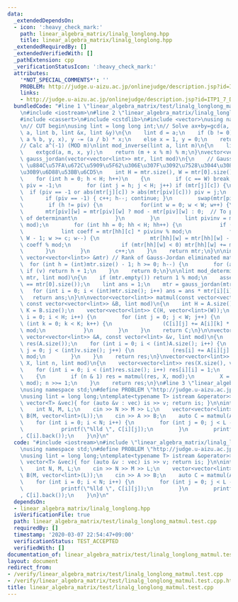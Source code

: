 ```yaml
---
data:
  _extendedDependsOn:
  - icon: ':heavy_check_mark:'
    path: linear_algebra_matrix/linalg_longlong.hpp
    title: linear_algebra_matrix/linalg_longlong.hpp
  _extendedRequiredBy: []
  _extendedVerifiedWith: []
  _pathExtension: cpp
  _verificationStatusIcon: ':heavy_check_mark:'
  attributes:
    '*NOT_SPECIAL_COMMENTS*': ''
    PROBLEM: http://judge.u-aizu.ac.jp/onlinejudge/description.jsp?id=ITP1_7_D
    links:
    - http://judge.u-aizu.ac.jp/onlinejudge/description.jsp?id=ITP1_7_D
  bundledCode: "#line 1 \"linear_algebra_matrix/test/linalg_longlong_matmul.test.cpp\"\
    \n#include <iostream>\n#line 2 \"linear_algebra_matrix/linalg_longlong.hpp\"\n\
    #include <cassert>\n#include <cstdlib>\n#include <vector>\nusing namespace std;\n\
    \n// CUT begin\nusing lint = long long int;\n// Solve ax+by=gcd(a, b)\nlint extgcd(lint\
    \ a, lint b, lint &x, lint &y)\n{\n    lint d = a;\n    if (b != 0) d = extgcd(b,\
    \ a % b, y, x), y -= (a / b) * x;\n    else x = 1, y = 0;\n    return d;\n}\n\
    // Calc a^(-1) (MOD m)\nlint mod_inverse(lint a, lint m)\n{\n    lint x, y;\n\
    \    extgcd(a, m, x, y);\n    return (m + x % m) % m;\n}\nvector<vector<lint>>\
    \ gauss_jordan(vector<vector<lint>> mtr, lint mod)\n{\n    // Gauss-Jordan elimination\
    \ \u884C\u57FA\u672C\u5909\u5F62\u306E\u307F\u3092\u7528\u3044\u308B\u30AC\u30A6\
    \u30B9\u6D88\u53BB\u6CD5\n    int H = mtr.size(), W = mtr[0].size(), c = 0;\n\
    \    for (int h = 0; h < H; h++)\n    {\n        if (c == W) break;\n        int\
    \ piv = -1;\n        for (int j = h; j < H; j++) if (mtr[j][c]) {\n          \
    \  if (piv == -1 or abs(mtr[j][c]) > abs(mtr[piv][c])) piv = j;\n        }\n \
    \       if (piv == -1) { c++; h--; continue; }\n        swap(mtr[piv], mtr[h]);\n\
    \        if (h != piv) {\n            for(int w = 0; w < W; w++) {\n         \
    \       mtr[piv][w] = mtr[piv][w] ? mod - mtr[piv][w] : 0;  // To preserve sign\
    \ of determinant\n            }\n        }\n        lint pivinv = mod_inverse(mtr[h][c],\
    \ mod);\n        for (int hh = 0; hh < H; hh++) {\n            if (hh == h) continue;\n\
    \            lint coeff = mtr[hh][c] * pivinv % mod;\n            for (int w =\
    \ W - 1; w >= c; w--) {\n                mtr[hh][w] = mtr[hh][w] - mtr[h][w] *\
    \ coeff % mod;\n                if (mtr[hh][w] < 0) mtr[hh][w] += mod;\n     \
    \       }\n        }\n        c++;\n    }\n    return mtr;\n}\n\nint rank_gauss_jordan(const\
    \ vector<vector<lint>> &mtr) // Rank of Gauss-Jordan eliminated matrix\n{\n  \
    \  for (int h = (int)mtr.size() - 1; h >= 0; h--) {\n        for (auto v : mtr[h])\
    \ if (v) return h + 1;\n    }\n    return 0;\n}\n\nlint mod_determinant(vector<vector<lint>>\
    \ mtr, lint mod)\n{\n    if (mtr.empty()) return 1 % mod;\n    assert(mtr.size()\
    \ == mtr[0].size());\n    lint ans = 1;\n    mtr = gauss_jordan(mtr, mod);\n \
    \   for (int i = 0; i < (int)mtr.size(); i++) ans = ans * mtr[i][i] % mod;\n \
    \   return ans;\n}\n\nvector<vector<lint>> matmul(const vector<vector<lint>> &A,\
    \ const vector<vector<lint>> &B, lint mod)\n{\n    int H = A.size(), W = B[0].size(),\
    \ K = B.size();\n    vector<vector<lint>> C(H, vector<lint>(W));\n    for (int\
    \ i = 0; i < H; i++) {\n        for (int j = 0; j < W; j++) {\n            for\
    \ (int k = 0; k < K; k++) {\n                (C[i][j] += A[i][k] * B[k][j]) %=\
    \ mod;\n            }\n        }\n    }\n    return C;\n}\n\nvector<lint> matmul(const\
    \ vector<vector<lint>> &A, const vector<lint> &v, lint mod)\n{\n    vector<lint>\
    \ res(A.size());\n    for (int i = 0; i < (int)A.size(); i++) {\n        for (int\
    \ j = 0; j < (int)v.size(); j++) {\n            (res[i] += A[i][j] * v[j]) %=\
    \ mod;\n        }\n    }\n    return res;\n}\nvector<vector<lint>> matpower(vector<vector<lint>>\
    \ X, lint n, lint mod)\n{\n    vector<vector<lint>> res(X.size(), vector<lint>(X.size()));\n\
    \    for (int i = 0; i < (int)res.size(); i++) res[i][i] = 1;\n    while (n)\n\
    \    {\n        if (n & 1) res = matmul(res, X, mod);\n        X = matmul(X, X,\
    \ mod); n >>= 1;\n    }\n    return res;\n}\n#line 3 \"linear_algebra_matrix/test/linalg_longlong_matmul.test.cpp\"\
    \nusing namespace std;\n#define PROBLEM \"http://judge.u-aizu.ac.jp/onlinejudge/description.jsp?id=ITP1_7_D\"\
    \nusing lint = long long;\ntemplate<typename T> istream &operator>>(istream &is,\
    \ vector<T> &vec){ for (auto &v : vec) is >> v; return is; }\n\nint main()\n{\n\
    \    int N, M, L;\n    cin >> N >> M >> L;\n    vector<vector<lint>> A(N, vector<lint>(M)),\
    \ B(M, vector<lint>(L));\n    cin >> A >> B;\n    auto C = matmul(A, B, 1e13);\n\
    \    for (int i = 0; i < N; i++) {\n        for (int j = 0; j < L - 1; j++) {\n\
    \            printf(\"%lld \", C[i][j]);\n        }\n        printf(\"%lld\\n\"\
    , C[i].back());\n    }\n}\n"
  code: "#include <iostream>\n#include \"linear_algebra_matrix/linalg_longlong.hpp\"\
    \nusing namespace std;\n#define PROBLEM \"http://judge.u-aizu.ac.jp/onlinejudge/description.jsp?id=ITP1_7_D\"\
    \nusing lint = long long;\ntemplate<typename T> istream &operator>>(istream &is,\
    \ vector<T> &vec){ for (auto &v : vec) is >> v; return is; }\n\nint main()\n{\n\
    \    int N, M, L;\n    cin >> N >> M >> L;\n    vector<vector<lint>> A(N, vector<lint>(M)),\
    \ B(M, vector<lint>(L));\n    cin >> A >> B;\n    auto C = matmul(A, B, 1e13);\n\
    \    for (int i = 0; i < N; i++) {\n        for (int j = 0; j < L - 1; j++) {\n\
    \            printf(\"%lld \", C[i][j]);\n        }\n        printf(\"%lld\\n\"\
    , C[i].back());\n    }\n}\n"
  dependsOn:
  - linear_algebra_matrix/linalg_longlong.hpp
  isVerificationFile: true
  path: linear_algebra_matrix/test/linalg_longlong_matmul.test.cpp
  requiredBy: []
  timestamp: '2020-03-07 22:54:47+09:00'
  verificationStatus: TEST_ACCEPTED
  verifiedWith: []
documentation_of: linear_algebra_matrix/test/linalg_longlong_matmul.test.cpp
layout: document
redirect_from:
- /verify/linear_algebra_matrix/test/linalg_longlong_matmul.test.cpp
- /verify/linear_algebra_matrix/test/linalg_longlong_matmul.test.cpp.html
title: linear_algebra_matrix/test/linalg_longlong_matmul.test.cpp
---
```

